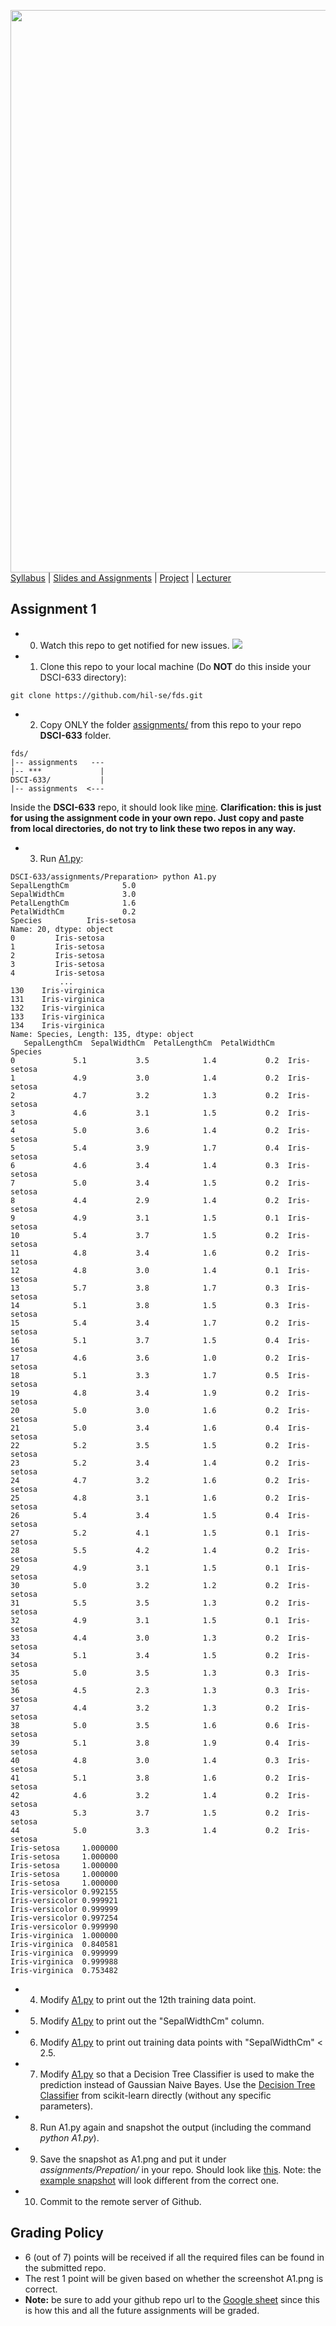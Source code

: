 [<img width=900 src="https://github.com/hil-se/fds/blob/master/img/title.png?raw=yes">](https://github.com/hil-se/fds/blob/master/README.md)   
[Syllabus](https://github.com/hil-se/fds/blob/master/README.md) |
[Slides and Assignments](https://github.com/hil-se/fds/blob/master/assignments/README.md) |
[Project](https://github.com/hil-se/fds/blob/master/assignments/project.md) |
[Lecturer](http://zhe-yu.github.io) 

 ## Assignment 1
 - 0. Watch this repo to get notified for new issues.
 ![](https://github.com/hil-se/fds/blob/master/img/watch.png?raw=yes)
 - 1. Clone this repo to your local machine (Do **NOT** do this inside your DSCI-633 directory):
 ```
 git clone https://github.com/hil-se/fds.git
 ```
 - 2. Copy ONLY the folder [assignments/](./) from this repo to your repo **DSCI-633** folder. 
 ```
 fds/
 |-- assignments   ---
 |-- ***             |
 DSCI-633/           |
 |-- assignments  <---
 ```
 Inside the **DSCI-633** repo, it should look like [mine](https://github.com/azhe825/DSCI-633).
 **Clarification: this is just for using the assignment code in your own repo. Just copy and paste from local directories, do not try to link these two repos in any way.**
 - 3. Run [A1.py](https://github.com/hil-se/fds/blob/master/assignments/Preparation/A1.py):
 ```
 DSCI-633/assignments/Preparation> python A1.py
SepalLengthCm            5.0
SepalWidthCm             3.0
PetalLengthCm            1.6
PetalWidthCm             0.2
Species          Iris-setosa
Name: 20, dtype: object
0         Iris-setosa
1         Iris-setosa
2         Iris-setosa
3         Iris-setosa
4         Iris-setosa
            ...
130    Iris-virginica
131    Iris-virginica
132    Iris-virginica
133    Iris-virginica
134    Iris-virginica
Name: Species, Length: 135, dtype: object
    SepalLengthCm  SepalWidthCm  PetalLengthCm  PetalWidthCm      Species
0             5.1           3.5            1.4           0.2  Iris-setosa
1             4.9           3.0            1.4           0.2  Iris-setosa
2             4.7           3.2            1.3           0.2  Iris-setosa
3             4.6           3.1            1.5           0.2  Iris-setosa
4             5.0           3.6            1.4           0.2  Iris-setosa
5             5.4           3.9            1.7           0.4  Iris-setosa
6             4.6           3.4            1.4           0.3  Iris-setosa
7             5.0           3.4            1.5           0.2  Iris-setosa
8             4.4           2.9            1.4           0.2  Iris-setosa
9             4.9           3.1            1.5           0.1  Iris-setosa
10            5.4           3.7            1.5           0.2  Iris-setosa
11            4.8           3.4            1.6           0.2  Iris-setosa
12            4.8           3.0            1.4           0.1  Iris-setosa
13            5.7           3.8            1.7           0.3  Iris-setosa
14            5.1           3.8            1.5           0.3  Iris-setosa
15            5.4           3.4            1.7           0.2  Iris-setosa
16            5.1           3.7            1.5           0.4  Iris-setosa
17            4.6           3.6            1.0           0.2  Iris-setosa
18            5.1           3.3            1.7           0.5  Iris-setosa
19            4.8           3.4            1.9           0.2  Iris-setosa
20            5.0           3.0            1.6           0.2  Iris-setosa
21            5.0           3.4            1.6           0.4  Iris-setosa
22            5.2           3.5            1.5           0.2  Iris-setosa
23            5.2           3.4            1.4           0.2  Iris-setosa
24            4.7           3.2            1.6           0.2  Iris-setosa
25            4.8           3.1            1.6           0.2  Iris-setosa
26            5.4           3.4            1.5           0.4  Iris-setosa
27            5.2           4.1            1.5           0.1  Iris-setosa
28            5.5           4.2            1.4           0.2  Iris-setosa
29            4.9           3.1            1.5           0.1  Iris-setosa
30            5.0           3.2            1.2           0.2  Iris-setosa
31            5.5           3.5            1.3           0.2  Iris-setosa
32            4.9           3.1            1.5           0.1  Iris-setosa
33            4.4           3.0            1.3           0.2  Iris-setosa
34            5.1           3.4            1.5           0.2  Iris-setosa
35            5.0           3.5            1.3           0.3  Iris-setosa
36            4.5           2.3            1.3           0.3  Iris-setosa
37            4.4           3.2            1.3           0.2  Iris-setosa
38            5.0           3.5            1.6           0.6  Iris-setosa
39            5.1           3.8            1.9           0.4  Iris-setosa
40            4.8           3.0            1.4           0.3  Iris-setosa
41            5.1           3.8            1.6           0.2  Iris-setosa
42            4.6           3.2            1.4           0.2  Iris-setosa
43            5.3           3.7            1.5           0.2  Iris-setosa
44            5.0           3.3            1.4           0.2  Iris-setosa
Iris-setosa     1.000000
Iris-setosa     1.000000
Iris-setosa     1.000000
Iris-setosa     1.000000
Iris-setosa     1.000000
Iris-versicolor 0.992155
Iris-versicolor 0.999921
Iris-versicolor 0.999999
Iris-versicolor 0.997254
Iris-versicolor 0.999990
Iris-virginica  1.000000
Iris-virginica  0.840581
Iris-virginica  0.999999
Iris-virginica  0.999988
Iris-virginica  0.753482
 ```
 - 4. Modify [A1.py](https://github.com/hil-se/fds/blob/master/assignments/Preparation/A1.py) to print out the 12th training data point.
 - 5. Modify [A1.py](https://github.com/hil-se/fds/blob/master/assignments/Preparation/A1.py) to print out the "SepalWidthCm" column.
 - 6. Modify [A1.py](https://github.com/hil-se/fds/blob/master/assignments/Preparation/A1.py) to print out training data points with "SepalWidthCm" < 2.5.
 - 7. Modify [A1.py](https://github.com/hil-se/fds/blob/master/assignments/Preparation/A1.py) so that a Decision Tree Classifier is used to make the prediction instead of Gaussian Naive Bayes. Use the [Decision Tree Classifier](https://scikit-learn.org/stable/modules/generated/sklearn.tree.DecisionTreeClassifier.html#sklearn.tree.DecisionTreeClassifier) from scikit-learn directly (without any specific parameters).
 - 8. Run A1.py again and snapshot the output (including the command *python A1.py*). 
 - 9. Save the snapshot as A1.png and put it under *assignments/Prepation/* in your repo. Should look like [this](https://github.com/azhe825/DSCI-633/tree/master/assignments/Preparation). Note: the [example snapshot](https://github.com/azhe825/DSCI-633/tree/master/assignments/Preparation/A1.png) will look different from the correct one.
 - 10. Commit to the remote server of Github.
 
 ## Grading Policy
 - 6 (out of 7) points will be received if all the required files can be found in the submitted repo.
 - The rest 1 point will be given based on whether the screenshot A1.png is correct.
 - **Note:** be sure to add your github repo url to the [Google sheet](https://docs.google.com/spreadsheets/d/1K-6ivZQALvivG2IOwIXAXR3Vh46nlwasxV0KAIZVzCM/edit?usp=sharing) since this is how this and all the future assignments will be graded.
 
 
